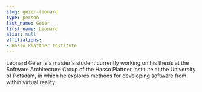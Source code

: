 ```yaml
---
slug: geier-leonard
type: person
last_name: Geier
first_name: Leonard
alias: null
affiliations:
- Hasso Plattner Institute
---
```


Leonard Geier is a master's student currently working on his thesis at the Software Architecture Group of the Hasso Plattner Institute at the University of Potsdam, in which he explores methods for developing software from within virtual reality.